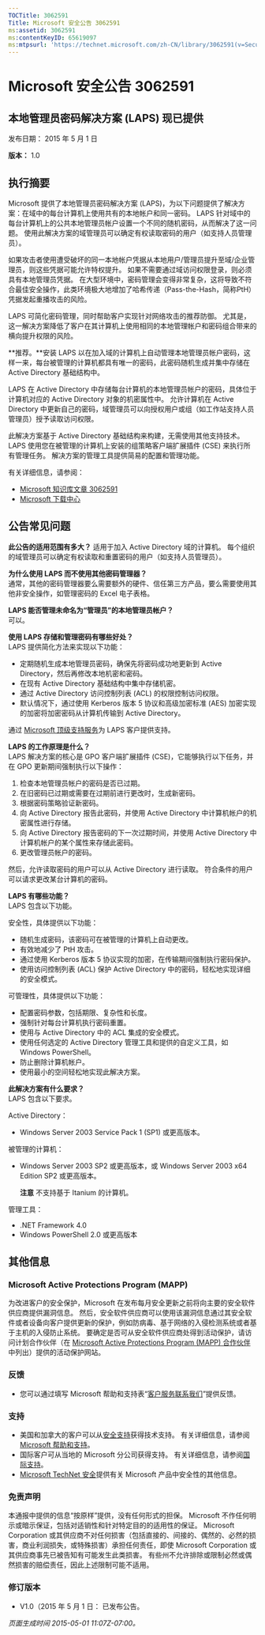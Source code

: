 ```yaml
---
TOCTitle: 3062591
Title: Microsoft 安全公告 3062591
ms:assetid: 3062591
ms:contentKeyID: 65619097
ms:mtpsurl: 'https://technet.microsoft.com/zh-CN/library/3062591(v=Security.10)'
---
```



Microsoft 安全公告 3062591
==========================

本地管理员密码解决方案 (LAPS) 现已提供
--------------------------------------

发布日期： 2015 年 5 月 1 日

**版本：** 1.0

执行摘要
--------

<span id="sectionToggle0"></span>
Microsoft 提供了本地管理员密码解决方案 (LAPS)，为以下问题提供了解决方案：在域中的每台计算机上使用共有的本地帐户和同一密码。 LAPS 针对域中的每台计算机上的公共本地管理员帐户设置一个不同的随机密码，从而解决了这一问题。 使用此解决方案的域管理员可以确定有权读取密码的用户（如支持人员管理员）。

如果攻击者使用遭受破坏的同一本地帐户凭据从本地用户/管理员提升至域/企业管理员，则这些凭据可能允许特权提升。 如果不需要通过域访问权限登录，则必须具有本地管理员凭据。 在大型环境中，密码管理会变得非常复杂，这将导致不符合最佳安全操作，此类环境极大地增加了哈希传递（Pass-the-Hash，简称PtH）凭据发起重播攻击的风险。

LAPS 可简化密码管理，同时帮助客户实现针对网络攻击的推荐防御。 尤其是，这一解决方案降低了客户在其计算机上使用相同的本地管理帐户和密码组合带来的横向提升权限的风险。

**推荐。**安装 LAPS 以在加入域的计算机上自动管理本地管理员帐户密码，这样一来，每台被管理的计算机都具有唯一的密码，此密码随机生成并集中存储在 Active Directory 基础结构中。

LAPS 在 Active Directory 中存储每台计算机的本地管理员帐户的密码，具体位于计算机对应的 Active Directory 对象的机密属性中。 允许计算机在 Active Directory 中更新自己的密码，域管理员可以向授权用户或组（如工作站支持人员管理员）授予读取访问权限。

此解决方案基于 Active Directory 基础结构来构建，无需使用其他支持技术。 LAPS 使用您在被管理的计算机上安装的组策略客户端扩展插件 (CSE) 来执行所有管理任务。 解决方案的管理工具提供简易的配置和管理功能。

有关详细信息，请参阅：

-   [Microsoft 知识库文章 3062591](https://support.microsoft.com/zh-cn/kb/3062591)
-   [Microsoft 下载中心](http://www.microsoft.com/downloads/details.aspx?familyid=6e424d9b-e6dd-41c8-8523-6818fc2f07ec)

公告常见问题
------------

<span id="sectionToggle1"></span>
**此公告的适用范围有多大？**
适用于加入 Active Directory 域的计算机。 每个组织的域管理员可以确定有权读取和重置密码的用户（如支持人员管理员）。

**为什么使用 LAPS 而不使用其他密码管理器？**  
通常，其他的密码管理器要么需要额外的硬件、信任第三方产品，要么需要使用其他非安全操作，如管理密码的 Excel 电子表格。

**LAPS 能否管理未命名为“管理员”的本地管理员帐户？**  
可以。

**使用 LAPS 存储和管理密码有哪些好处？**  
LAPS 提供简化方法来实现以下功能：

-   定期随机生成本地管理员密码，确保先将密码成功地更新到 Active Directory，然后再修改本地机密和密码。
-   在现有 Active Directory 基础结构中集中存储机密。
-   通过 Active Directory 访问控制列表 (ACL) 的权限控制访问权限。
-   默认情况下，通过使用 Kerberos 版本 5 协议和高级加密标准 (AES) 加密实现的加密将加密密码从计算机传输到 Active Directory。

通过 [Microsoft 顶级支持服务](https://www.microsoft.com/en-us/microsoftservices/support.aspx)为 LAPS 客户提供支持。

**LAPS 的工作原理是什么？**  
LAPS 解决方案的核心是 GPO 客户端扩展插件 (CSE)，它能够执行以下任务，并在 GPO 更新期间强制执行以下操作：

1.  检查本地管理员帐户的密码是否已过期。
2.  在旧密码已过期或需要在过期前进行更改时，生成新密码。
3.  根据密码策略验证新密码。
4.  向 Active Directory 报告此密码，并使用 Active Directory 中计算机帐户的机密属性进行存储。
5.  向 Active Directory 报告密码的下一次过期时间，并使用 Active Directory 中计算机帐户的某个属性来存储此密码。
6.  更改管理员帐户的密码。

然后，允许读取密码的用户可以从 Active Directory 进行读取。 符合条件的用户可以请求更改某台计算机的密码。

**LAPS 有哪些功能？**  
LAPS 包含以下功能。

安全性，具体提供以下功能：

-   随机生成密码，该密码可在被管理的计算机上自动更改。
-   有效地减少了 PtH 攻击。
-   通过使用 Kerberos 版本 5 协议实现的加密，在传输期间强制执行密码保护。
-   使用访问控制列表 (ACL) 保护 Active Directory 中的密码，轻松地实现详细的安全模式。

可管理性，具体提供以下功能：

-   配置密码参数，包括期限、复杂性和长度。
-   强制针对每台计算机执行密码重置。
-   使用与 Active Directory 中的 ACL 集成的安全模式。
-   使用任何选定的 Active Directory 管理工具和提供的自定义工具，如 Windows PowerShell。
-   防止删除计算机帐户。
-   使用最小的空间轻松地实现此解决方案。

**此解决方案有什么要求？**  
LAPS 包含以下要求。

Active Directory：

-   Windows Server 2003 Service Pack 1 (SP1) 或更高版本。

被管理的计算机：

-   Windows Server 2003 SP2 或更高版本，或 Windows Server 2003 x64 Edition SP2 或更高版本。

    **注意** 不支持基于 Itanium 的计算机。

管理工具：

-   .NET Framework 4.0
-   Windows PowerShell 2.0 或更高版本

其他信息
--------

<span id="sectionToggle2"></span>
### Microsoft Active Protections Program (MAPP)

为改进客户的安全保护，Microsoft 在发布每月安全更新之前将向主要的安全软件供应商提供漏洞信息。 然后，安全软件供应商可以使用该漏洞信息通过其安全软件或者设备向客户提供更新的保护，例如防病毒、基于网络的入侵检测系统或者基于主机的入侵防止系统。 要确定是否可从安全软件供应商处得到活动保护，请访问计划合作伙伴（在 [Microsoft Active Protections Program (MAPP) 合作伙伴](http://technet.microsoft.com/zh-cn/security/dn467918)中列出）提供的活动保护网站。

### 反馈

-   您可以通过填写 Microsoft 帮助和支持表“[客户服务联系我们](http://support.microsoft.com/zh-cn/kb/?scid=sw;en;1257&amp;showpage=1&amp;ws=technet&amp;sd=tech)”提供反馈。

### 支持

-   美国和加拿大的客户可以从[安全支持](https://support.microsoft.com/zh-cn/gp/gp_security_main)获得技术支持。 有关详细信息，请参阅 [Microsoft 帮助和支持](https://support.microsoft.com/zh-cn)。
-   国际客户可从当地的 Microsoft 分公司获得支持。 有关详细信息，请参阅[国际支持](http://go.microsoft.com/fwlink/?linkid=21155)。
-   [Microsoft TechNet 安全](http://technet.microsoft.com/zh-cn/security/default.aspx)提供有关 Microsoft 产品中安全性的其他信息。

### 免责声明

本通报中提供的信息“按原样”提供，没有任何形式的担保。 Microsoft 不作任何明示或暗示保证，包括对适销性和针对特定目的的适用性的保证。 Microsoft Corporation 或其供应商不对任何损害（包括直接的、间接的、偶然的、必然的损害，商业利润损失，或特殊损害）承担任何责任，即使 Microsoft Corporation 或其供应商事先已被告知有可能发生此类损害。 有些州不允许排除或限制必然或偶然损害的赔偿责任，因此上述限制可能不适用。

### 修订版本

-   V1.0（2015 年 5 月 1 日： 已发布公告。

*页面生成时间 2015-05-01 11:07Z-07:00。*
